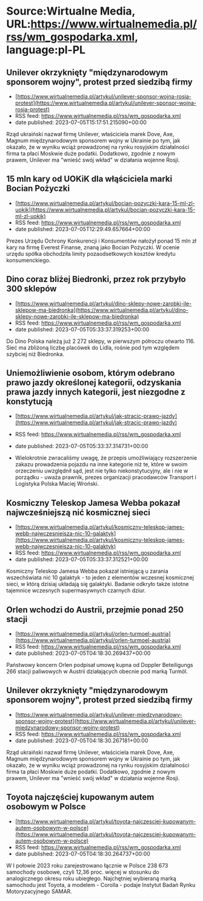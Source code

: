 # Source:Wirtualne Media, URL:https://www.wirtualnemedia.pl/rss/wm_gospodarka.xml, language:pl-PL

## Unilever okrzyknięty "międzynarodowym sponsorem wojny", protest przed siedzibą firmy
 - [https://www.wirtualnemedia.pl/artykul/unilever-sponsor-wojna-rosja-protest](https://www.wirtualnemedia.pl/artykul/unilever-sponsor-wojna-rosja-protest)
 - RSS feed: https://www.wirtualnemedia.pl/rss/wm_gospodarka.xml
 - date published: 2023-07-05T15:17:51.215090+00:00

Rząd ukraiński nazwał firmę Unilever, właściciela marek Dove, Axe, Magnum międzynarodowym sponsorem wojny w Ukrainie po tym, jak okazało, że w wyniku wciąż prowadzonej na rynku rosyjskim działalności firma ta płaci Moskwie duże podatki. Dodatkowo, zgodnie z nowym prawem, Unilever ma "wnieść swój wkład" w działania wojenne Rosji.

## 15 mln kary od UOKiK dla włąściciela marki Bocian Pożyczki
 - [https://www.wirtualnemedia.pl/artykul/bocian-pozyczki-kara-15-ml-zl-uokik](https://www.wirtualnemedia.pl/artykul/bocian-pozyczki-kara-15-ml-zl-uokik)
 - RSS feed: https://www.wirtualnemedia.pl/rss/wm_gospodarka.xml
 - date published: 2023-07-05T12:29:49.657664+00:00

Prezes Urzędu Ochrony Konkurencji i Konsumentów nałożył ponad 15 mln zł kary na firmę Everest Finanse, znaną jako Bocian Pożyczki. W ocenie urzędu spółka obchodziła limity pozaodsetkowych kosztów kredytu konsumenckiego.

## Dino coraz bliżej Biedronki, przez rok przybyło 300 sklepów
 - [https://www.wirtualnemedia.pl/artykul/dino-sklepy-nowe-zarobki-ile-sklepow-ma-biedronka](https://www.wirtualnemedia.pl/artykul/dino-sklepy-nowe-zarobki-ile-sklepow-ma-biedronka)
 - RSS feed: https://www.wirtualnemedia.pl/rss/wm_gospodarka.xml
 - date published: 2023-07-05T05:33:37.319253+00:00

Do Dino Polska należą już 2 272 sklepy, w pierwszym półroczu otwarto 116. Sieć ma zbliżoną liczbę placówek do Lidla, rośnie pod tym względem szybciej niż Biedronka.

## Uniemożliwienie osobom, którym odebrano prawo jazdy określonej kategorii, odzyskania prawa jazdy innych kategorii, jest niezgodne z konstytucją
 - [https://www.wirtualnemedia.pl/artykul/jak-stracic-prawo-jazdy](https://www.wirtualnemedia.pl/artykul/jak-stracic-prawo-jazdy)
 - RSS feed: https://www.wirtualnemedia.pl/rss/wm_gospodarka.xml
 - date published: 2023-07-05T05:33:37.314731+00:00

- Wielokrotnie zwracaliśmy uwagę, że przepis umożliwiający rozszerzenie zakazu prowadzenia pojazdu na inne kategorie niż te, które w swoim orzeczeniu uwzględnił sąd, jest nie tylko niekonstytucyjny, ale i nie w porządku - uważa prawnik, prezes organizacji pracodawców Transport i Logistyka Polska Maciej Wroński.

## Kosmiczny Teleskop Jamesa Webba pokazał najwcześniejszą nić kosmicznej sieci
 - [https://www.wirtualnemedia.pl/artykul/kosmiczny-teleskop-james-webb-najwczesniejsza-nic-10-galaktyk](https://www.wirtualnemedia.pl/artykul/kosmiczny-teleskop-james-webb-najwczesniejsza-nic-10-galaktyk)
 - RSS feed: https://www.wirtualnemedia.pl/rss/wm_gospodarka.xml
 - date published: 2023-07-05T05:33:37.312521+00:00

Kosmiczny Teleskop Jamesa Webba pokazał istniejącą u zarania wszechświata nić 10 galaktyk - to jeden z elementów wczesnej kosmicznej sieci, w którą dzisiaj układają się galaktyki. Badanie odkryło także istotne tajemnice wczesnych supermasywnych czarnych dziur.

## Orlen wchodzi do Austrii, przejmie ponad 250 stacji
 - [https://www.wirtualnemedia.pl/artykul/orlen-turmoel-austria](https://www.wirtualnemedia.pl/artykul/orlen-turmoel-austria)
 - RSS feed: https://www.wirtualnemedia.pl/rss/wm_gospodarka.xml
 - date published: 2023-07-05T04:18:30.269437+00:00

Państwowy koncern Orlen podpisał umowę kupna od Doppler Beteiligungs 266 stacji paliwowych w Austrii działających obecnie pod marką Turmöl.

## Unilever okrzyknięty "międzynarodowym sponsorem wojny", protest przed siedzibą firmy
 - [https://www.wirtualnemedia.pl/artykul/unilever-miedzynarodowy-sponsor-wojny-protest](https://www.wirtualnemedia.pl/artykul/unilever-miedzynarodowy-sponsor-wojny-protest)
 - RSS feed: https://www.wirtualnemedia.pl/rss/wm_gospodarka.xml
 - date published: 2023-07-05T04:18:30.267181+00:00

Rząd ukraiński nazwał firmę Unilever, właściciela marek Dove, Axe, Magnum międzynarodowym sponsorem wojny w Ukrainie po tym, jak okazało, że w wyniku wciąż prowadzonej na rynku rosyjskim działalności firma ta płaci Moskwie duże podatki. Dodatkowo, zgodnie z nowym prawem, Unilever ma "wnieść swój wkład" w działania wojenne Rosji.

## Toyota najczęściej kupowanym autem osobowym w Polsce
 - [https://www.wirtualnemedia.pl/artykul/toyota-najczesciej-kupowanym-autem-osobowym-w-polsce](https://www.wirtualnemedia.pl/artykul/toyota-najczesciej-kupowanym-autem-osobowym-w-polsce)
 - RSS feed: https://www.wirtualnemedia.pl/rss/wm_gospodarka.xml
 - date published: 2023-07-05T04:18:30.264737+00:00

W I połowie 2023 roku zarejestrowano łącznie w Polsce 238 673 samochody osobowe, czyli 12,36 proc. więcej w stosunku do analogicznego okresu roku ubiegłego. Najchętniej wybieraną marką samochodu jest Toyota, a modelem - Corolla - podaje Instytut Badań Rynku Motoryzacyjnego SAMAR.

